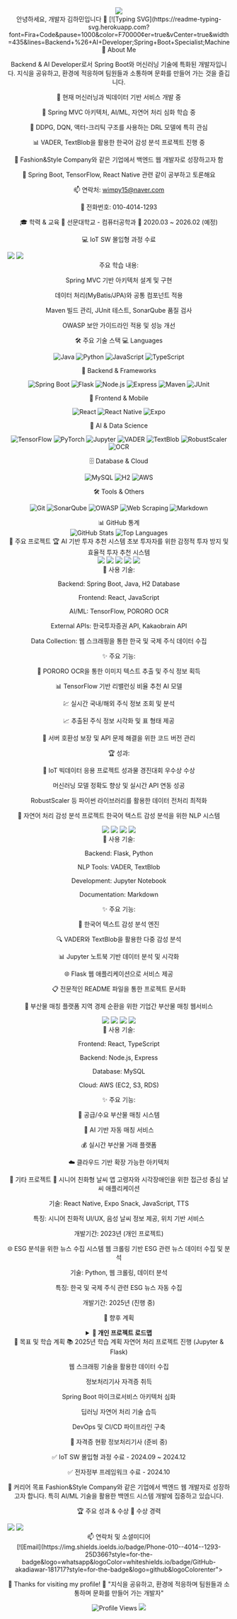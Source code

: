 <div align="center"> <img src="https://capsule-render.vercel.app/api?type=waving&color=auto&height=200&section=header&text=HaMin&fontSize=90" /> </div> <div align="center">
안녕하세요, 개발자 김하민입니다 👋
[![Typing SVG](https://readme-typing-svg.herokuapp.com?font=Fira+Code&pause=1000&color=F70000&center=true&vCenter=true&width=435&lines=Backend+%26+AI+Developer;Spring+Boot+Specialist;Machine🚀 About Me

Backend & AI Developer로서 Spring Boot와 머신러닝 기술에 특화된 개발자입니다.
지식을 공유하고, 환경에 적응하며 팀원들과 소통하며 문화를 만들어 가는 것을 즐깁니다.

🔭 현재 머신러닝과 빅데이터 기반 서비스 개발 중

🌱 Spring MVC 아키텍처, AI/ML, 자연어 처리 심화 학습 중

🤖 DDPG, DQN, 액터-크리틱 구조를 사용하는 DRL 모델에 특히 관심

📊 VADER, TextBlob을 활용한 한국어 감성 분석 프로젝트 진행 중

💼 Fashion&Style Company와 같은 기업에서 백엔드 웹 개발자로 성장하고자 함

💬 Spring Boot, TensorFlow, React Native 관련 같이 공부하고 토론해요

📫 연락처: wimpy15@naver.com

📱 전화번호: 010-4014-1293

🎓 학력 & 교육
🏫 선문대학교 - 컴퓨터공학과
📅 2020.03 ~ 2026.02 (예정)

💻 IoT SW 몰입형 과정 수료
<div align="left"> <img src="https://img.shields.io/badge/Status-수료-brightgreen?style=for-the-badge"/> <img src="https://img.shields.io/badge/Period-2024.09~2024.12-blue?style=for-the-badge"/> </div>
주요 학습 내용:

Spring MVC 기반 아키텍처 설계 및 구현

데이터 처리(MyBatis/JPA)와 공통 컴포넌트 적용

Maven 빌드 관리, JUnit 테스트, SonarQube 품질 검사

OWASP 보안 가이드라인 적용 및 성능 개선

🛠 주요 기술 스택
💻 Languages
<p> <img alt="Java" src="https://img.shields.io/badge/Java-ED8B00?style=for-the-badge&logo=java&logoColor=white"/> <img alt="Python" src="https://img.shields.io/badge/Python-3776AB?style=for-the-badge&logo=python&logoColor=white"/> <img alt="JavaScript" src="https://img.shields.io/badge/JavaScript-F7DF1E.svg?&style=for-the-badge&logo=JavaScript&logoColor=black"/> <img alt="TypeScript" src="https://img.shields.io/badge/TypeScript-3178C6.svg?&style=for-the-badge&logo=TypeScript&logoColor=white"/> </p>
🔧 Backend & Frameworks
<p> <img alt="Spring Boot" src="https://img.shields.io/badge/Spring_Boot-6DB33F?style=for-the-badge&logo=spring-boot&logoColor=white"/> <img alt="Flask" src="https://img.shields.io/badge/Flask-000000?style=for-the-badge&logo=flask&logoColor=white"/> <img alt="Node.js" src="https://img.shields.io/badge/Node.js-43853D?style=for-the-badge&logo=node.js&logoColor=white"/> <img alt="Express" src="https://img.shields.io/badge/Express.js-404D59?style=for-the-badge"/> <img alt="Maven" src="https://img.shields.io/badge/Apache%20Maven-C71A36?style=for-the-badge&logo=Apache%20Maven&logoColor=white"/> <img alt="JUnit" src="https://img.shields.io/badge/JUnit5-25A162?style=for-the-badge&logo=junit5&logoColor=white"/> </p>
📱 Frontend & Mobile
<p> <img alt="React" src="https://img.shields.io/badge/React-61DAFB.svg?&style=for-the-badge&logo=React&logoColor=black"/> <img alt="React Native" src="https://img.shields.io/badge/React_Native-20232A?style=for-the-badge&logo=react&logoColor=61DAFB"/> <img alt="Expo" src="https://img.shields.io/badge/Expo-000020?style=for-the-badge&logo=expo&logoColor=white"/> </p>
🤖 AI & Data Science
<p> <img alt="TensorFlow" src="https://img.shields.io/badge/TensorFlow-FF6F00?style=for-the-badge&logo=tensorflow&logoColor=white"/> <img alt="PyTorch" src="https://img.shields.io/badge/PyTorch-EE4C2C?style=for-the-badge&logo=pytorch&logoColor=white"/> <img alt="Jupyter" src="https://img.shields.io/badge/Jupyter-F37626.svg?&style=for-the-badge&logo=Jupyter&logoColor=white"/> <img alt="VADER" src="https://img.shields.io/badge/VADER-4285F4?style=for-the-badge"/> <img alt="TextBlob" src="https://img.shields.io/badge/TextBlob-FF6F00?style=for-the-badge"/> <img alt="RobustScaler" src="https://img.shields.io/badge/RobustScaler-3776AB?style=for-the-badge"/> <img alt="OCR" src="https://img.shields.io/badge/PORORO_OCR-4285F4?style=for-the-badge"/> </p>
🗄️ Database & Cloud
<p> <img alt="MySQL" src="https://img.shields.io/badge/MySQL-4479A1?style=for-the-badge&logo=mysql&logoColor=white"/> <img alt="H2" src="https://img.shields.io/badge/H2-1021FF?style=for-the-badge&logo=h2&logoColor=white"/> <img alt="AWS" src="https://img.shields.io/badge/AWS-232F3E?style=for-the-badge&logo=amazon-aws&logoColor=white"/> </p>
🛠 Tools & Others
<p> <img alt="Git" src="https://img.shields.io/badge/git-%23F05033.svg?style=for-the-badge&logo=git&logoColor=white"/> <img alt="SonarQube" src="https://img.shields.io/badge/SonarQube-4E9BCD?style=for-the-badge&logo=sonarqube&logoColor=white"/> <img alt="OWASP" src="https://img.shields.io/badge/OWASP-000000?style=for-the-badge&logo=owasp&logoColor=white"/> <img alt="Web Scraping" src="https://img.shields.io/badge/Web_Scraping-FF6B6B?style=for-the-badge"/> <img alt="Markdown" src="https://img.shields.io/badge/Markdown-000000?style=for-the-badge&logo=markdown&logoColor=white"/> </p>
📊 GitHub 통계
<div align="center"> <img src="https://github-readme-stats.vercel.app/api?username=akadiawar&show_icons=true&theme=radical" alt="GitHub Stats" /> <img src="https://github-readme-stats.vercel.app/api/top-langs/?username=akadiawar&layout=compact&theme=radical" alt="Top Languages" /> </div>
🚀 주요 프로젝트
🏆 AI 기반 투자 추천 시스템
초보 투자자를 위한 감정적 투자 방지 및 효율적 투자 추천 시스템

<div align="center"> <img src="https://img.shields.io/badge/Status-완료-brightgreen?style=for-the-badge"/> <img src="https://img.shields.io/badge/Team-개인프로젝트-blue?style=for-the-badge"/> <img src="https://img.shields.io/badge/Role-ML%20개발%20%26%20API%20연동-orange?style=for-the-badge"/> <img src="https://img.shields.io/badge/Type-경진대회%20프로젝트-purple?style=for-the-badge"/> <img src="https://img.shields.io/badge/🏆%20우수상%20수상-gold?style=for-the-badge"/> </div>
🔧 사용 기술:

Backend: Spring Boot, Java, H2 Database

Frontend: React, JavaScript

AI/ML: TensorFlow, PORORO OCR

External APIs: 한국투자증권 API, Kakaobrain API

Data Collection: 웹 스크래핑을 통한 한국 및 국제 주식 데이터 수집

✨ 주요 기능:

🤖 PORORO OCR을 통한 이미지 텍스트 추출 및 주식 정보 획득

📊 TensorFlow 기반 리밸런싱 비율 추천 AI 모델

💹 실시간 국내/해외 주식 정보 조회 및 분석

📈 추출된 주식 정보 시각화 및 표 형태 제공

🔧 서버 호환성 보장 및 API 문제 해결을 위한 코드 버전 관리

🏆 성과:

🥈 IoT 빅데이터 응용 프로젝트 성과물 경진대회 우수상 수상

머신러닝 모델 정확도 향상 및 실시간 API 연동 성공

RobustScaler 등 파이썬 라이브러리를 활용한 데이터 전처리 최적화

🧠 자연어 처리 감성 분석 프로젝트
한국어 텍스트 감성 분석을 위한 NLP 시스템

<div align="center"> <img src="https://img.shields.io/badge/Status-진행중-yellow?style=for-the-badge"/> <img src="https://img.shields.io/badge/Year-2025-blue?style=for-the-badge"/> <img src="https://img.shields.io/badge/Role-NLP%20개발자-orange?style=for-the-badge"/> <img src="https://img.shields.io/badge/Type-개인%20연구-purple?style=for-the-badge"/> </div>
🔧 사용 기술:

Backend: Flask, Python

NLP Tools: VADER, TextBlob

Development: Jupyter Notebook

Documentation: Markdown

✨ 주요 기능:

📝 한국어 텍스트 감성 분석 엔진

🔍 VADER와 TextBlob을 활용한 다중 감성 분석

📊 Jupyter 노트북 기반 데이터 분석 및 시각화

🌐 Flask 웹 애플리케이션으로 서비스 제공

📋 전문적인 README 파일을 통한 프로젝트 문서화

🌱 부산물 매칭 플랫폼
지역 경제 순환을 위한 기업간 부산물 매칭 웹서비스

<div align="center"> <img src="https://img.shields.io/badge/Status-완료-brightgreen?style=for-the-badge"/> <img src="https://img.shields.io/badge/Year-2024-blue?style=for-the-badge"/> <img src="https://img.shields.io/badge/Role-DB%20설계%20%26%20AI%20매칭-orange?style=for-the-badge"/> <img src="https://img.shields.io/badge/Type-팀%20프로젝트-purple?style=for-the-badge"/> </div>
🔧 사용 기술:

Frontend: React, TypeScript

Backend: Node.js, Express

Database: MySQL

Cloud: AWS (EC2, S3, RDS)

✨ 주요 기능:

🔄 공급/수요 부산물 매칭 시스템

🤖 AI 기반 자동 매칭 서비스

💰 실시간 부산물 거래 플랫폼

☁️ 클라우드 기반 확장 가능한 아키텍처

💼 기타 프로젝트
📱 시니어 친화형 날씨 앱
고령자와 시각장애인을 위한 접근성 중심 날씨 애플리케이션

기술: React Native, Expo Snack, JavaScript, TTS

특징: 시니어 친화적 UI/UX, 음성 날씨 정보 제공, 위치 기반 서비스

개발기간: 2023년 (개인 프로젝트)

🌐 ESG 분석을 위한 뉴스 수집 시스템
웹 크롤링 기반 ESG 관련 뉴스 데이터 수집 및 분석

기술: Python, 웹 크롤링, 데이터 분석

특징: 한국 및 국제 주식 관련 ESG 뉴스 자동 수집

개발기간: 2025년 (진행 중)

🌟 향후 계획
<details> <summary><b>📱 개인 프로젝트 로드맵</b></summary>
🔮 계획 중인 프로젝트:

ESG 분석 플랫폼: 웹 크롤링 + NLP 기술 융합

주식 데이터 분석 대시보드: 실시간 데이터 시각화

🎯 현재 집중 목표:

정보처리기사 자격증 취득 우선

자연어 처리 프로젝트 완성

Spring Boot 및 Flask 기술 역량 심화

</details>
🎯 목표 및 학습 계획
📚 2025년 학습 계획
 자연어 처리 프로젝트 진행 (Jupyter & Flask)

 웹 스크래핑 기술을 활용한 데이터 수집

 정보처리기사 자격증 취득

 Spring Boot 마이크로서비스 아키텍처 심화

 딥러닝 자연어 처리 기술 습득

 DevOps 및 CI/CD 파이프라인 구축

🏅 자격증 현황
 정보처리기사 (준비 중)

✅ IoT SW 몰입형 과정 수료 - 2024.09 ~ 2024.12

✅ 전자정부 프레임워크 수료 - 2024.10

💼 커리어 목표
Fashion&Style Company와 같은 기업에서 백엔드 웹 개발자로 성장하고자 합니다. 특히 AI/ML 기술을 활용한 백엔드 시스템 개발에 집중하고 있습니다.

🏆 주요 성과 & 수상
🎯 수상 경력
<div align="left"> <img src="https://img.shields.io/badge/🥈%20IoT%20빅데이터%20성과물%20경진대회%20우수상-2024-gold?style=for-the-badge"/> <img src="https://img.shields.io/badge/🥉%20Huawei%20ICT%20Competition%202023--2024%20Network%20Track%203rd-2023-bronze?style=for-the-badge"/> </div>
📫 연락처 및 소셜미디어
<div align="center">
[![Email](https://img.shields.ioelds.io/badge/Phone-010--4014--1293-25D366?style=for-the-badge&logo=whatsapp&logoColor=whiteshields.io/badge/GitHub-akadiawar-181717?style=for-the-badge&logo=github&logoColorenter">

🌟 Thanks for visiting my profile! 🌟
"지식을 공유하고, 환경에 적응하며 팀원들과 소통하며 문화를 만들어 가는 개발자"

<img src="https://komarev.com/ghpvc/?username=akadiawar&style=for-the-badge&color=blueviolet" alt="Profile Views" /> <img src="https://capsule-render.vercel.app/api?type=waving&color=auto&height=100&section=footer" /> </div>
